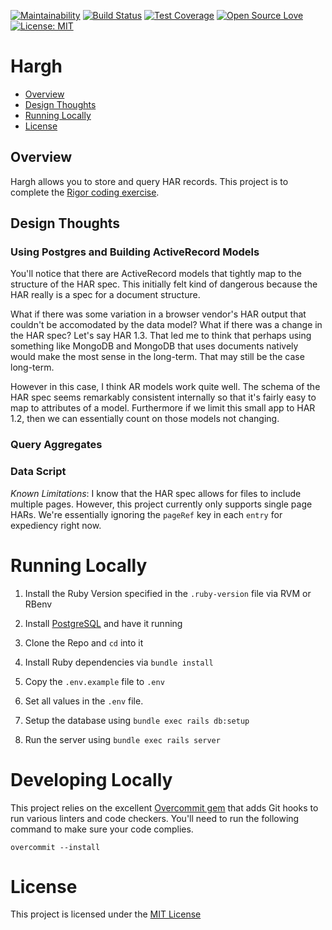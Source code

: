 [![Maintainability](https://api.codeclimate.com/v1/badges/ee6695d41437428570f3/maintainability)](https://codeclimate.com/github/rvirani1/hargh/maintainability)
[![Build Status](https://travis-ci.org/rvirani1/hargh.svg?branch=master)](https://travis-ci.org/rvirani1/hargh)
[![Test Coverage](https://api.codeclimate.com/v1/badges/ee6695d41437428570f3/test_coverage)](https://codeclimate.com/github/rvirani1/hargh/test_coverage)
[![Open Source Love](https://badges.frapsoft.com/os/v2/open-source.svg?v=103)](https://github.com/ellerbrock/open-source-badges/)
[![License: MIT](https://img.shields.io/badge/License-MIT-yellow.svg)](https://opensource.org/licenses/MIT)

# Hargh

* [Overview](#overview)
* [Design Thoughts](#design-thoughts)
* [Running Locally](#running-locally)
* [License](#license)

## Overview

Hargh allows you to store and query HAR records.
This project is to complete the
[Rigor coding exercise](https://goo.gl/p3b5V1).

## Design Thoughts

### Using Postgres and Building ActiveRecord Models

You'll notice that there are ActiveRecord models that tightly map to
the structure of the HAR spec. This initially felt kind of dangerous
because the HAR really is a spec for a document structure.

What if there was some variation in a browser vendor's HAR output
that couldn't be accomodated by the data model? What if there was a
change in the HAR spec? Let's say HAR 1.3. That led me to think that
perhaps using something like MongoDB and MongoDB that uses documents
natively would make the most sense in the long-term. That may still
be the case long-term.

However in this case, I think AR models work quite well. The schema of
the HAR spec seems remarkably consistent internally so that it's
fairly easy to map to attributes of a model. Furthermore if we
limit this small app to HAR 1.2, then we can essentially count on
those models not changing.

### Query Aggregates

### Data Script

*Known Limitations*: I know that the HAR spec allows for files to
include multiple pages. However, this project currently only supports
single page HARs. We're essentially ignoring the `pageRef` key in
each `entry` for expediency right now.

# Running Locally

1. Install the Ruby Version specified in the `.ruby-version` file via
RVM or RBenv

1. Install [PostgreSQL](https://www.postgresapp.com) and have it running

1. Clone the Repo and `cd` into it

1. Install Ruby dependencies via `bundle install`

1. Copy the `.env.example` file to `.env`

1. Set all values in the `.env` file.

1. Setup the database using `bundle exec rails db:setup`

1. Run the server using `bundle exec rails server`

# Developing Locally

This project relies on the excellent
[Overcommit gem](https://github.com/brigade/overcommit)
that adds Git hooks to run various linters and code checkers.
You'll need to run the following command to make sure
your code complies.

`overcommit --install`

# License

This project is licensed under the [MIT License](./LICENSE.md)
